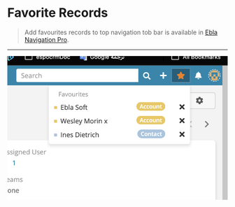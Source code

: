 # Favorite Records

> Add favourites records to top navigation tob bar is available in [Ebla Navigation Pro](https://www.eblasoft.com.tr/espocrm-extension-page/espocrm-navigation-pro).

---

![Favourite](../../_static/images/espocrm-extensions/nav-pro/favourites.png)